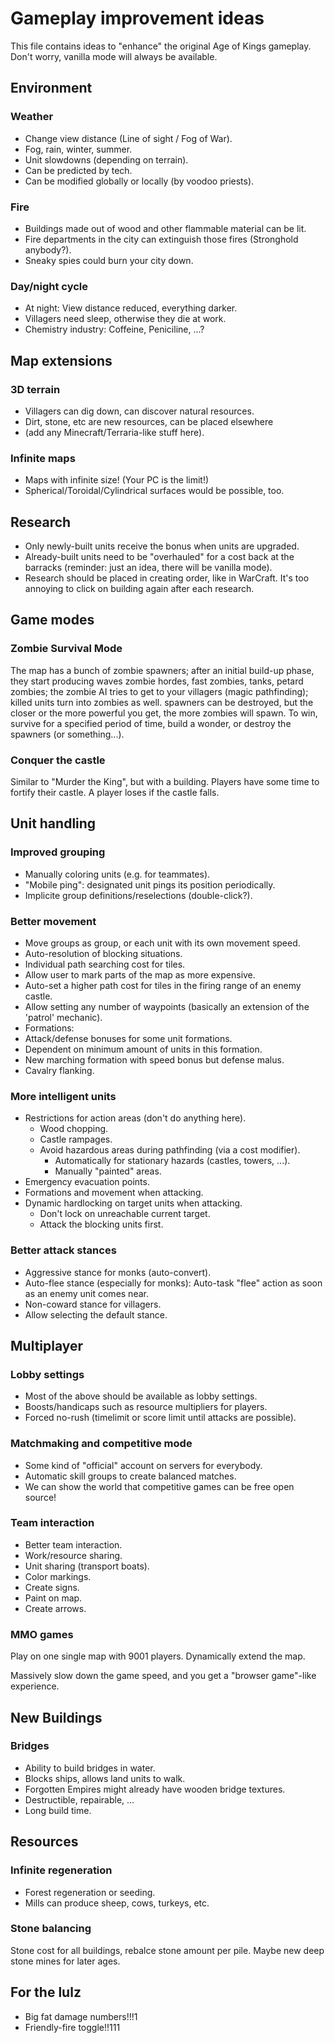 Gameplay improvement ideas
==========================

This file contains ideas to "enhance" the original Age of Kings gameplay.
Don't worry, vanilla mode will always be available.


Environment
-----------

### Weather

 - Change view distance (Line of sight / Fog of War).
 - Fog, rain, winter, summer.
 - Unit slowdowns (depending on terrain).
 - Can be predicted by tech.
 - Can be modified globally or locally (by voodoo priests).

### Fire

 - Buildings made out of wood and other flammable material can be lit.
 - Fire departments in the city can extinguish those fires (Stronghold anybody?).
 - Sneaky spies could burn your city down.

### Day/night cycle

 - At night: View distance reduced, everything darker.
 - Villagers need sleep, otherwise they die at work.
 - Chemistry industry: Coffeine, Peniciline, ...?


Map extensions
--------------

### 3D terrain

 - Villagers can dig down, can discover natural resources.
 - Dirt, stone, etc are new resources, can be placed elsewhere
 - (add any Minecraft/Terraria-like stuff here).

### Infinite maps

 - Maps with infinite size! (Your PC is the limit!)
 - Spherical/Toroidal/Cylindrical surfaces would be possible, too.


Research
--------

 - Only newly-built units receive the bonus when units are upgraded.
 - Already-built units need to be "overhauled" for a cost back at the barracks
   (reminder: just an idea, there will be vanilla mode).
 - Research should be placed in creating order, like in WarCraft. It's too annoying
   to click on building again after each research.


Game modes
----------

### Zombie Survival Mode

The map has a bunch of zombie spawners; after an initial build-up phase,
they start producing waves zombie hordes, fast zombies, tanks, petard zombies;
the zombie AI tries to get to your villagers (magic pathfinding);
killed units turn into zombies as well. spawners can be destroyed,
but the closer or the more powerful you get, the more zombies will spawn.
To win, survive for a specified period of time, build a wonder,
or destroy the spawners (or something...).

### Conquer the castle

Similar to "Murder the King", but with a building.
Players have some time to fortify their castle.
A player loses if the castle falls.


Unit handling
-------------

### Improved grouping

 - Manually coloring units (e.g. for teammates).
 - "Mobile ping": designated unit pings its position periodically.
 - Implicite group definitions/reselections (double-click?).

### Better movement

 - Move groups as group, or each unit with its own movement speed.
 - Auto-resolution of blocking situations.
 - Individual path searching cost for tiles.
  - Allow user to mark parts of the map as more expensive.
  - Auto-set a higher path cost for tiles in the firing range of an enemy castle.
 - Allow setting any number of waypoints (basically an extension of the 'patrol' mechanic).
 - Formations:
  - Attack/defense bonuses for some unit formations.
  - Dependent on minimum amount of units in this formation.
  - New marching formation with speed bonus but defense malus.
  - Cavalry flanking.

### More intelligent units

 - Restrictions for action areas (don't do anything here).
   - Wood chopping.
   - Castle rampages.
   - Avoid hazardous areas during pathfinding (via a cost modifier).
     - Automatically for stationary hazards (castles, towers, ...).
     - Manually "painted" areas.
 - Emergency evacuation points.
 - Formations and movement when attacking.
 - Dynamic hardlocking on target units when attacking.
   - Don't lock on unreachable current target.
   - Attack the blocking units first.

### Better attack stances

 - Aggressive stance for monks (auto-convert).
 - Auto-flee stance (especially for monks): Auto-task "flee" action as soon as an enemy unit comes near.
 - Non-coward stance for villagers.
 - Allow selecting the default stance.


Multiplayer
-----------

### Lobby settings

 - Most of the above should be available as lobby settings.
 - Boosts/handicaps such as resource multipliers for players.
 - Forced no-rush (timelimit or score limit until attacks are possible).

### Matchmaking and competitive mode

 - Some kind of "official" account on servers for everybody.
 - Automatic skill groups to create balanced matches.
 - We can show the world that competitive games can be free open source!

### Team interaction

 - Better team interaction.
 - Work/resource sharing.
 - Unit sharing (transport boats).
 - Color markings.
 - Create signs.
 - Paint on map.
 - Create arrows.

### MMO games

Play on one single map with 9001 players. Dynamically extend the map.

Massively slow down the game speed, and you get a "browser game"-like experience.


New Buildings
-------------

### Bridges

 - Ability to build bridges in water.
 - Blocks ships, allows land units to walk.
 - Forgotten Empires might already have wooden bridge textures.
 - Destructible, repairable, ...
 - Long build time.


Resources
---------

### Infinite regeneration

 - Forest regeneration or seeding.
 - Mills can produce sheep, cows, turkeys, etc.

### Stone balancing

Stone cost for all buildings, rebalce stone amount per pile.
Maybe new deep stone mines for later ages.


For the lulz
------------

 - Big fat damage numbers!!!1
 - Friendly-fire toggle!!111
